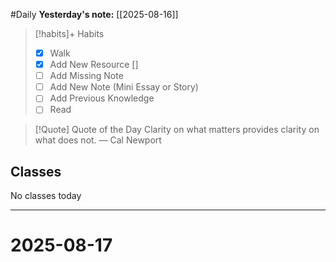 #Daily
**Yesterday's note:** [[2025-08-16]]

> [!habits]+ Habits 
>- [x] Walk 
>- [x] Add New Resource []
> - [ ] Add Missing Note
> - [ ] Add New Note (Mini Essay or Story)
> - [ ] Add Previous Knowledge  
> - [ ] Read

> [!Quote]  Quote of the Day
> Clarity on what matters provides clarity on what does not.
> — Cal Newport

## Classes 
No classes today

<hr>

# 2025-08-17


